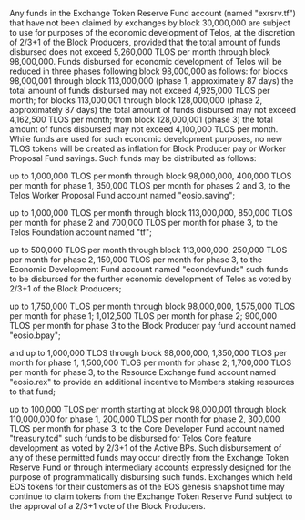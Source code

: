 Any funds in the Exchange Token Reserve Fund account (named "exrsrv.tf") that have not been claimed by exchanges by block 30,000,000 are subject to use for purposes of the economic development of Telos, at the discretion of 2/3+1 of the Block Producers, provided that the total amount of funds disbursed does not exceed 5,260,000 TLOS per month through block 98,000,000. Funds disbursed for economic development of Telos will be reduced in three phases following block 98,000,000 as follows: for blocks 98,000,001 through block 113,000,000 (phase 1, approximately 87 days) the total amount of funds disbursed may not exceed 4,925,000 TLOS per month; for blocks 113,000,001 through block 128,000,000 (phase 2, approximately 87 days) the total amount of funds disbursed may not exceed 4,162,500 TLOS per month; from block 128,000,001 (phase 3) the total amount of funds disbursed may not exceed 4,100,000 TLOS per month. While funds are used for such economic development purposes, no new TLOS tokens will be created as inflation for Block Producer pay or Worker Proposal Fund savings. Such funds may be distributed as follows: 

up to 1,000,000 TLOS per month through block 98,000,000, 400,000 TLOS per month for phase 1, 350,000 TLOS per month for phases 2 and 3, to the Telos Worker Proposal Fund account named "eosio.saving"; 

up to 1,000,000 TLOS per month through block 113,000,000, 850,000 TLOS per month for phase 2 and 700,000 TLOS per month for phase 3, to the Telos Foundation account named "tf"; 

up to 500,000 TLOS per month through block 113,000,000, 250,000 TLOS per month for phase 2, 150,000 TLOS per month for phase 3, to the Economic Development Fund account named "econdevfunds" such funds to be disbursed for the further economic development of Telos as voted by 2/3+1 of the Block Producers; 

up to 1,750,000 TLOS per month through block 98,000,000, 1,575,000 TLOS per month for phase 1; 1,012,500 TLOS per month for phase 2; 900,000 TLOS per month for phase 3 to the Block Producer pay fund account named "eosio.bpay"; 

and up to 1,000,000 TLOS through block 98,000,000, 1,350,000 TLOS per month for phase 1, 1,500,000 TLOS per month for phase 2; 1,700,000 TLOS per month for phase 3, to the Resource Exchange fund account named "eosio.rex" to provide an additional incentive to Members staking resources to that fund; 

up to 100,000 TLOS per month starting at block 98,000,001 through block 110,000,000 for phase 1, 200,000 TLOS per month for phase 2, 300,000 TLOS per month for phase 3, to the Core Developer Fund account named "treasury.tcd" such funds to be disbursed for Telos Core feature development as voted by 2/3+1 of the Active BPs. Such disbursement of any of these permitted funds may occur directly from the Exchange Token Reserve Fund or through intermediary accounts expressly designed for the purpose of programmatically disbursing such funds. Exchanges which held EOS tokens for their customers as of the EOS genesis snapshot time may continue to claim tokens from the Exchange Token Reserve Fund subject to the approval of a 2/3+1 vote of the Block Producers. 
